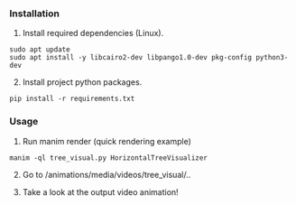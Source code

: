 ### Installation

1. Install required dependencies (Linux).
```
sudo apt update
sudo apt install -y libcairo2-dev libpango1.0-dev pkg-config python3-dev
```

2. Install project python packages.
```
pip install -r requirements.txt
```

### Usage

1. Run manim render (quick rendering example)
```
manim -ql tree_visual.py HorizontalTreeVisualizer
```

2. Go to /animations/media/videos/tree_visual/..

3. Take a look at the output video animation!
